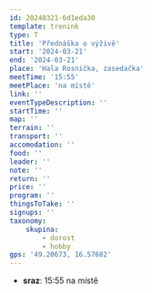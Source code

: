 ```yaml
---
id: 20240321-6d1eda30
template: trenink
type: T
title: 'Přednáška o výživě'
start: '2024-03-21'
end: '2024-03-21'
place: 'Hala Rosnička, zasedačka'
meetTime: '15:55'
meetPlace: 'na místě'
link: ''
eventTypeDescription: ''
startTime: ''
map: ''
terrain: ''
transport: ''
accomodation: ''
food: ''
leader: ''
note: ''
return: ''
price: ''
program: ''
thingsToTake: ''
signups: ''
taxonomy:
    skupina:
        - dorost
        - hobby
gps: '49.20673, 16.57682'
---
```


* **sraz**: 15:55 na místě
